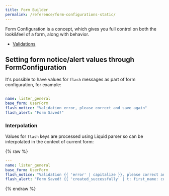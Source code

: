 ```yaml
---
title: Form Builder
permalink: /reference/form-configurations-static/
---
```


Form Configuration is a concept, which gives you full control on both the look&feel of a form, along with behavior.

* [Validations](/reference/form-configurations/validation)

## Setting form notice/alert values through FormConfiguration

It's possible to have values for `flash` messages as part of form configuration, for example:

```yml
---
name: lister_general
base_form: UserForm
flash_notice: "Validation error, please correct and save again"
flash_alert: "Form Saved!"
```

### Interpolation

Values for `flash` keys are processed using Liquid parser so can be interpolated in the context of current form:

{% raw %}
```yml
---
name: lister_general
base_form: UserForm
flash_notice: "Validation {{ 'error' | capitalize }}, please correct and save again"
flash_alert: "Form Saved! {{ 'created_successfully' | t: first_name: current_user.first_name }}"
```
{% endraw %}
